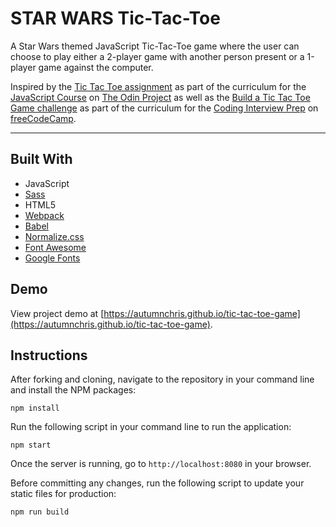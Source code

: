 # STAR WARS Tic-Tac-Toe

A Star Wars themed JavaScript Tic-Tac-Toe game where the user can choose to play either a 2-player game with another person present or a 1-player game against the computer.

Inspired by the [Tic Tac Toe assignment](https://www.theodinproject.com/lessons/node-path-javascript-tic-tac-toe) as part of the curriculum for the [JavaScript Course](https://www.theodinproject.com/paths/full-stack-javascript/courses/javascript) on [The Odin Project](https://www.theodinproject.com) as well as the [Build a Tic Tac Toe Game challenge](https://www.freecodecamp.org/learn/coding-interview-prep/take-home-projects/build-a-tic-tac-toe-game) as part of the curriculum for the [Coding Interview Prep](https://www.freecodecamp.org/learn/coding-interview-prep) on [freeCodeCamp](https://www.freecodecamp.org).

---

## Built With
* JavaScript
* [Sass](http://sass-lang.com)
* HTML5
* [Webpack](https://webpack.js.org)
* [Babel](https://babeljs.io)
* [Normalize.css](https://necolas.github.io/normalize.css)
* [Font Awesome](https://fontawesome.com)
* [Google Fonts](https://fonts.google.com)

## Demo

View project demo at [https://autumnchris.github.io/tic-tac-toe-game](https://autumnchris.github.io/tic-tac-toe-game).

## Instructions

After forking and cloning, navigate to the repository in your command line and install the NPM packages:
```
npm install
```

Run the following script in your command line to run the application:
```
npm start
```

Once the server is running, go to `http://localhost:8080` in your browser.

Before committing any changes, run the following script to update your static files for production:
```
npm run build
```